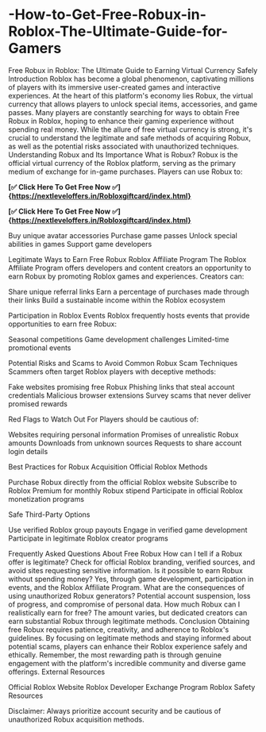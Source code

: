 # -How-to-Get-Free-Robux-in-Roblox-The-Ultimate-Guide-for-Gamers
Free Robux in Roblox: The Ultimate Guide to Earning Virtual Currency Safely
Introduction
Roblox has become a global phenomenon, captivating millions of players with its immersive user-created games and interactive experiences. At the heart of this platform's economy lies Robux, the virtual currency that allows players to unlock special items, accessories, and game passes. Many players are constantly searching for ways to obtain Free Robux in Roblox, hoping to enhance their gaming experience without spending real money. While the allure of free virtual currency is strong, it's crucial to understand the legitimate and safe methods of acquiring Robux, as well as the potential risks associated with unauthorized techniques.
Understanding Robux and Its Importance
What is Robux?
Robux is the official virtual currency of the Roblox platform, serving as the primary medium of exchange for in-game purchases. Players can use Robux to:

**[✅ Click Here To Get Free Now ✅]{https://nextleveloffers.in/Robloxgiftcard/index.html}**

**[✅ Click Here To Get Free Now ✅]{https://nextleveloffers.in/Robloxgiftcard/index.html}**

Buy unique avatar accessories
Purchase game passes
Unlock special abilities in games
Support game developers

Legitimate Ways to Earn Free Robux
Roblox Affiliate Program
The Roblox Affiliate Program offers developers and content creators an opportunity to earn Robux by promoting Roblox games and experiences. Creators can:

Share unique referral links
Earn a percentage of purchases made through their links
Build a sustainable income within the Roblox ecosystem

Participation in Roblox Events
Roblox frequently hosts events that provide opportunities to earn free Robux:

Seasonal competitions
Game development challenges
Limited-time promotional events

Potential Risks and Scams to Avoid
Common Robux Scam Techniques
Scammers often target Roblox players with deceptive methods:

Fake websites promising free Robux
Phishing links that steal account credentials
Malicious browser extensions
Survey scams that never deliver promised rewards

Red Flags to Watch Out For
Players should be cautious of:

Websites requiring personal information
Promises of unrealistic Robux amounts
Downloads from unknown sources
Requests to share account login details

Best Practices for Robux Acquisition
Official Roblox Methods

Purchase Robux directly from the official Roblox website
Subscribe to Roblox Premium for monthly Robux stipend
Participate in official Roblox monetization programs

Safe Third-Party Options

Use verified Roblox group payouts
Engage in verified game development
Participate in legitimate Roblox creator programs

Frequently Asked Questions About Free Robux
How can I tell if a Robux offer is legitimate?
Check for official Roblox branding, verified sources, and avoid sites requesting sensitive information.
Is it possible to earn Robux without spending money?
Yes, through game development, participation in events, and the Roblox Affiliate Program.
What are the consequences of using unauthorized Robux generators?
Potential account suspension, loss of progress, and compromise of personal data.
How much Robux can I realistically earn for free?
The amount varies, but dedicated creators can earn substantial Robux through legitimate methods.
Conclusion
Obtaining free Robux requires patience, creativity, and adherence to Roblox's guidelines. By focusing on legitimate methods and staying informed about potential scams, players can enhance their Roblox experience safely and ethically. Remember, the most rewarding path is through genuine engagement with the platform's incredible community and diverse game offerings.
External Resources

Official Roblox Website
Roblox Developer Exchange Program
Roblox Safety Resources

Disclaimer: Always prioritize account security and be cautious of unauthorized Robux acquisition methods.
